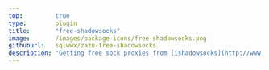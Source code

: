 ```yaml
---
top:         true
type:        plugin
title:       "free-shadowsocks"
image:       /images/package-icons/free-shadowsocks.png
githuburl:   sqlwwx/zazu-free-shadowsocks
description: "Getting free sock proxies from [ishadowsocks](http://www.ishadowsocks.me/)"
---
```


